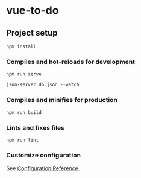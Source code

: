 # vue-to-do

## Project setup

```
npm install
```

### Compiles and hot-reloads for development

```
npm run serve

json-server db.json --watch
```

### Compiles and minifies for production

```
npm run build
```

### Lints and fixes files

```
npm run lint
```

### Customize configuration

See [Configuration Reference](https://cli.vuejs.org/config/).

